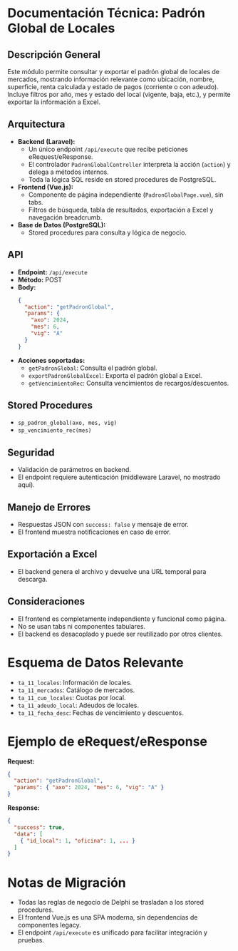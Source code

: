 # Documentación Técnica: Padrón Global de Locales

## Descripción General
Este módulo permite consultar y exportar el padrón global de locales de mercados, mostrando información relevante como ubicación, nombre, superficie, renta calculada y estado de pagos (corriente o con adeudo). Incluye filtros por año, mes y estado del local (vigente, baja, etc.), y permite exportar la información a Excel.

## Arquitectura
- **Backend (Laravel):**
  - Un único endpoint `/api/execute` que recibe peticiones eRequest/eResponse.
  - El controlador `PadronGlobalController` interpreta la acción (`action`) y delega a métodos internos.
  - Toda la lógica SQL reside en stored procedures de PostgreSQL.
- **Frontend (Vue.js):**
  - Componente de página independiente (`PadronGlobalPage.vue`), sin tabs.
  - Filtros de búsqueda, tabla de resultados, exportación a Excel y navegación breadcrumb.
- **Base de Datos (PostgreSQL):**
  - Stored procedures para consulta y lógica de negocio.

## API
- **Endpoint:** `/api/execute`
- **Método:** POST
- **Body:**
  ```json
  {
    "action": "getPadronGlobal",
    "params": {
      "axo": 2024,
      "mes": 6,
      "vig": "A"
    }
  }
  ```
- **Acciones soportadas:**
  - `getPadronGlobal`: Consulta el padrón global.
  - `exportPadronGlobalExcel`: Exporta el padrón global a Excel.
  - `getVencimientoRec`: Consulta vencimientos de recargos/descuentos.

## Stored Procedures
- `sp_padron_global(axo, mes, vig)`
- `sp_vencimiento_rec(mes)`

## Seguridad
- Validación de parámetros en backend.
- El endpoint requiere autenticación (middleware Laravel, no mostrado aquí).

## Manejo de Errores
- Respuestas JSON con `success: false` y mensaje de error.
- El frontend muestra notificaciones en caso de error.

## Exportación a Excel
- El backend genera el archivo y devuelve una URL temporal para descarga.

## Consideraciones
- El frontend es completamente independiente y funcional como página.
- No se usan tabs ni componentes tabulares.
- El backend es desacoplado y puede ser reutilizado por otros clientes.

# Esquema de Datos Relevante
- `ta_11_locales`: Información de locales.
- `ta_11_mercados`: Catálogo de mercados.
- `ta_11_cuo_locales`: Cuotas por local.
- `ta_11_adeudo_local`: Adeudos de locales.
- `ta_11_fecha_desc`: Fechas de vencimiento y descuentos.

# Ejemplo de eRequest/eResponse
**Request:**
```json
{
  "action": "getPadronGlobal",
  "params": { "axo": 2024, "mes": 6, "vig": "A" }
}
```
**Response:**
```json
{
  "success": true,
  "data": [
    { "id_local": 1, "oficina": 1, ... }
  ]
}
```

# Notas de Migración
- Todas las reglas de negocio de Delphi se trasladan a los stored procedures.
- El frontend Vue.js es una SPA moderna, sin dependencias de componentes legacy.
- El endpoint `/api/execute` es unificado para facilitar integración y pruebas.
